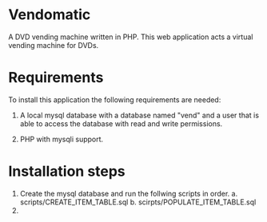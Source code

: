 Vendomatic
==========

A DVD vending machine written in PHP.
This web application acts a virtual vending machine for DVDs.


Requirements
============
To install this application the following requirements are needed:

1. A local mysql database with a database named "vend" and a user that 
is able to access the database with read and write permissions.

2. PHP with mysqli support.


Installation steps
==================
1. Create the mysql database and run the follwing scripts in order.
	a. scripts/CREATE_ITEM_TABLE.sql
	b. scirpts/POPULATE_ITEM_TABLE.sql
2. 
